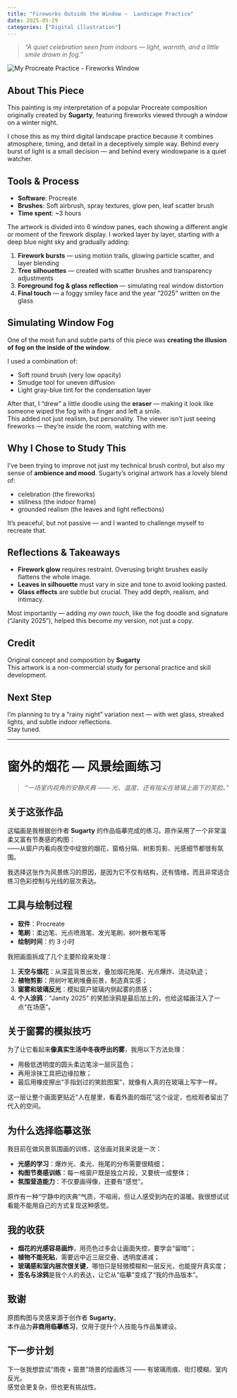 ```yaml
---
title: "Fireworks Outside the Window —  Landscape Practice"
date: 2025-05-29
categories: ["Digital illustration"]
---
```


> *“A quiet celebration seen from indoors — light, warmth, and a little smile drawn in fog.”*

![My Procreate Practice - Fireworks Window](https://i.imgur.com/r2H6JiS.png)

## About This Piece

This painting is my interpretation of a popular Procreate composition originally created by **Sugarty**, featuring fireworks viewed through a window on a winter night.

I chose this as my third digital landscape practice because it combines atmosphere, timing, and detail in a deceptively simple way. Behind every burst of light is a small decision — and behind every windowpane is a quiet watcher.

## Tools & Process

- **Software**: Procreate
- **Brushes**: Soft airbrush, spray textures, glow pen, leaf scatter brush
- **Time spent**: ~3 hours

The artwork is divided into 6 window panes, each showing a different angle or moment of the firework display. I worked layer by layer, starting with a deep blue night sky and gradually adding:

1. **Firework bursts** — using motion trails, glowing particle scatter, and layer blending
2. **Tree silhouettes** — created with scatter brushes and transparency adjustments
3. **Foreground fog & glass reflection** — simulating real window distortion
4. **Final touch** — a foggy smiley face and the year “2025” written on the glass

## Simulating Window Fog

One of the most fun and subtle parts of this piece was **creating the illusion of fog on the inside of the window**.

I used a combination of:
- Soft round brush (very low opacity)
- Smudge tool for uneven diffusion
- Light gray-blue tint for the condensation layer

After that, I “drew” a little doodle using the **eraser** — making it look like someone wiped the fog with a finger and left a smile.  
This added not just realism, but personality. The viewer isn’t just seeing fireworks — they’re *inside* the room, watching with me.

## Why I Chose to Study This

I’ve been trying to improve not just my technical brush control, but also my sense of **ambience and mood**. Sugarty’s original artwork has a lovely blend of:

- celebration (the fireworks)
- stillness (the indoor frame)
- grounded realism (the leaves and light reflections)

It’s peaceful, but not passive — and I wanted to challenge myself to recreate that.

## Reflections & Takeaways

- **Firework glow** requires restraint. Overusing bright brushes easily flattens the whole image.
- **Leaves in silhouette** must vary in size and tone to avoid looking pasted.
- **Glass effects** are subtle but crucial. They add depth, realism, and intimacy.

Most importantly — adding *my own touch*, like the fog doodle and signature (“Janity 2025”), helped this become *my* version, not just a copy.

## Credit

Original concept and composition by **Sugarty**  
This artwork is a non-commercial study for personal practice and skill development.

## Next Step

I’m planning to try a “rainy night” variation next — with wet glass, streaked lights, and subtle indoor reflections.  
Stay tuned. 

---

# 窗外的烟花 — 风景绘画练习

> *“一场室内视角的安静庆典 —— 光、温度，还有指尖在玻璃上画下的笑脸。”*

## 关于这张作品

这幅画是我根据创作者 **Sugarty** 的作品临摹完成的练习。原作采用了一个非常温柔又富有节奏感的构图：  
——从窗户内看向夜空中绽放的烟花，窗格分隔、树影剪影、光感细节都很有氛围。

我选择这张作为风景练习的原因，是因为它不仅有结构，还有情绪，而且非常适合练习色彩控制与光线的层次表达。

## 工具与绘制过程

- **软件**：Procreate  
- **笔刷**：柔边笔、光点喷溅笔、发光笔刷、树叶散布笔等  
- **绘制时间**：约 3 小时

我把画面拆成了几个主要阶段来处理：

1. **天空与烟花**：从深蓝背景出发，叠加烟花拖尾、光点爆炸、流动轨迹；
2. **植物剪影**：用树叶笔刷堆叠前景，制造真实感；
3. **窗雾和玻璃反光**：模拟窗户玻璃内侧起雾的质感；
4. **个人涂鸦**：“Janity 2025” 的笑脸涂鸦是最后加上的，也给这幅画注入了一点“在场感”。

## 关于窗雾的模拟技巧

为了让它看起来**像真实生活中冬夜呼出的雾**，我用以下方法处理：

- 用极低透明度的圆头柔边笔涂一层灰蓝色；
- 再用涂抹工具把边缘拉散；
- 最后用橡皮擦出“手指划过的笑脸图案”，就像有人真的在玻璃上写字一样。

这一层让整个画面更贴近“人在屋里，看着外面的烟花”这个设定，也给观者留出了代入的空间。

## 为什么选择临摹这张

我目前在做风景氛围画的训练，这张画对我来说是一次：

- **光感的学习**：爆炸光、柔光、拖尾的分布需要很精细；
- **构图节奏感训练**：每一格窗户既是独立片段，又要统一成整体；
- **氛围营造能力**：不仅要画得像，还要有“感觉”。

原作有一种“宁静中的庆典”气质，不喧闹，但让人感受到内在的温暖。我很想试试看能不能用自己的方式复现这种感觉。

## 我的收获

- **烟花的光感容易画炸**，用亮色过多会让画面失控，要学会“留暗”；
- **植物不能死贴**，需要远中近三层交叠、透明度递减；
- **玻璃感和室内层次很关键**，哪怕只是轻微模糊和一层反光，也能提升真实度；
- **签名与涂鸦**是我个人的表达，让它从“临摹”变成了“我的作品版本”。

## 致谢

原图构图与灵感来源于创作者 **Sugarty**。  
本作品为**非商用临摹练习**，仅用于提升个人技能与作品集建设。

## 下一步计划

下一张我想尝试“雨夜 + 窗景”场景的绘画练习 —— 有玻璃雨痕、街灯模糊、室内反光。  
感觉会更复杂，但也更有挑战性。

